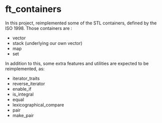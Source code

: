 # ft_containers
In this project, reimplemented some of the STL containers, defined by the ISO 1998.
Those containers are :

- vector
- stack (underlying our own vector)
- map
- set

In addition to this, some extra features and utilities are expected to be reimplemented, as:

- iterator_traits
- reverse_iterator
- enable_if
- is_integral
- equal
- lexicographical_compare
- pair
- make_pair
